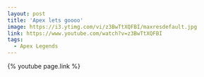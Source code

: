 ```yaml
---
layout: post
title: 'Apex lets goooo'
image: https://i3.ytimg.com/vi/z3BwTtXQFBI/maxresdefault.jpg
link: https://www.youtube.com/watch?v=z3BwTtXQFBI
tags:
  - Apex Legends
---
```


{% youtube page.link %}
